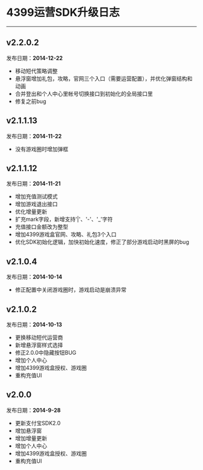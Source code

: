 # 4399运营SDK升级日志
----  
## v2.2.0.2
发布日期：__2014-12-22__
- 移动短代策略调整
- 悬浮窗增加礼包，攻略，官网三个入口（需要运营配置），并优化弹窗结构和动画
- 合并登出和个人中心里帐号切换接口到初始化的全局接口里
- 修复之前bug


## v2.1.1.13
发布日期：__2014-11-22__
- 没有游戏圈时增加弹框


## v2.1.1.12
发布日期：__2014-11-21__
- 增加充值测试模式
- 增加游戏退出接口
- 优化增量更新
- 扩充mark字段，新增支持'|'、'-'、'_'字符
- 充值接口金额改为整型
- 增加4399游戏盒官网、攻略、礼包3个入口
- 优化SDK初始化逻辑，加快初始化速度，修正了部分游戏启动时黑屏的bug  


## v2.1.0.4  
发布日期：__2014-10-14__  
- 修正配置中关闭游戏圈时，游戏启动是崩溃异常    


## v2.1.0.2  
发布日期：__2014-10-13__  
- 更换移动短代运营商  
- 新增悬浮窗样式选择  
- 修正2.0.0中隐藏按钮BUG  
- 增加个人中心  
- 增加4399游戏盒授权、游戏圈    
- 重构充值UI  


## v2.0.0  
发布日期：__2014-9-28__  
- 更新支付宝SDK2.0  
- 增加悬浮窗  
- 增加增量更新  
- 增加个人中心  
- 增加4399游戏盒授权、游戏圈    
- 重构充值UI  
